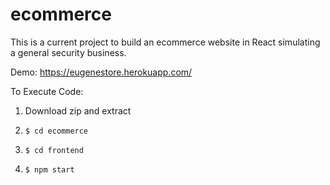 # ecommerce

This is a current project to build an ecommerce website in React simulating a general security business.

Demo: https://eugenestore.herokuapp.com/

To Execute Code:
1) Download zip and extract
2)     $ cd ecommerce
3)     $ cd frontend
4)     $ npm start
